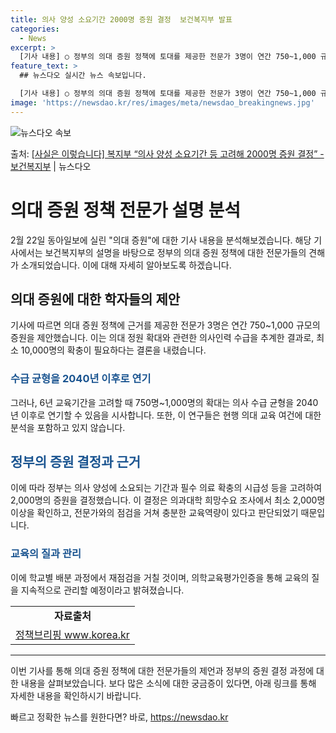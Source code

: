 ```yaml
---
title: 의사 양성 소요기간 2000명 증원 결정  보건복지부 발표
categories:
  - News
excerpt: >
  [기사 내용] ○ 정부의 의대 증원 정책에 토대를 제공한 전문가 3명이 연간 750~1,000 규모의 증언 …
feature_text: >
  ## 뉴스다오 실시간 뉴스 속보입니다.

  [기사 내용] ○ 정부의 의대 증원 정책에 토대를 제공한 전문가 3명이 연간 750~1,000 규모의 증언 …
image: 'https://newsdao.kr/res/images/meta/newsdao_breakingnews.jpg'
---
```


![뉴스다오 속보](https://newsdao.kr/res/images/meta/newsdao_breakingnews.jpg)

<p>출처: <a href="https://newsdao.kr/3214" rel="dofollow">[사실은 이렇습니다] 복지부 “의사 양성 소요기간 등 고려해 2000명 증원 결정” - 보건복지부</a> | 뉴스다오</p>

<h1>의대 증원 정책 전문가 설명 분석</h1>
<p data-ke-size="size16">2월 22일 동아일보에 실린 "의대 증원"에 대한 기사 내용을 분석해보겠습니다. 해당 기사에서는 보건복지부의 설명을 바탕으로 정부의 의대 증원 정책에 대한 전문가들의 견해가 소개되었습니다. 이에 대해 자세히 알아보도록 하겠습니다.</p>

<h2>의대 증원에 대한 학자들의 제안</h2>
<p data-ke-size="size16">기사에 따르면 의대 증원 정책에 근거를 제공한 전문가 3명은 연간 750~1,000 규모의 증원을 제안했습니다. 이는 의대 정원 확대와 관련한 의사인력 수급을 추계한 결과로, 최소 10,000명의 확충이 필요하다는 결론을 내렸습니다.</p>

<h3><b><span style="color: #1a5490;">수급 균형을 2040년 이후로 연기 </span></b></h3>
<p data-ke-size="size16">그러나, 6년 교육기간을 고려할 때 750명~1,000명의 확대는 의사 수급 균형을 2040년 이후로 연기할 수 있음을 시사합니다. 또한, 이 연구들은 현행 의대 교육 여건에 대한 분석을 포함하고 있지 않습니다.</p>

<h2><b><span style="color: #1a5490;">정부의 증원 결정과 근거</span></b></h2>
<p data-ke-size="size16">이에 따라 정부는 의사 양성에 소요되는 기간과 필수 의료 확충의 시급성 등을 고려하여 2,000명의 증원을 결정했습니다. 이 결정은 의과대학 희망수요 조사에서 최소 2,000명 이상을 확인하고, 전문가와의 점검을 거쳐 충분한 교육역량이 있다고 판단되었기 때문입니다.</p>

<h3><b><span style="color: #1a5490;">교육의 질과 관리</span></b></h3>
<p data-ke-size="size16">이에 학교별 배분 과정에서 재점검을 거칠 것이며, 의학교육평가인증을 통해 교육의 질을 지속적으로 관리할 예정이라고 밝혀졌습니다.</p>

<table>
	<tr>
		<td style="text-align: center; height: 17px;"><b>자료출처</b></td>
	</tr>
	<tr>
		<td style="text-align: center; height: 17px;"><a href="https://newsdao.kr/3214">정책브리핑 www.korea.kr</a></td>
	</tr>
</table>
<hr>
<p data-ke-size="size16">이번 기사를 통해 의대 증원 정책에 대한 전문가들의 제언과 정부의 증원 결정 과정에 대한 내용을 살펴보았습니다. 보다 많은 소식에 대한 궁금증이 있다면, 아래 링크를 통해 자세한 내용을 확인하시기 바랍니다.</p> 

빠르고 정확한 뉴스를 원한다면? 바로, <a href="https://newsdao.kr" rel="dofollow">https://newsdao.kr</a>


